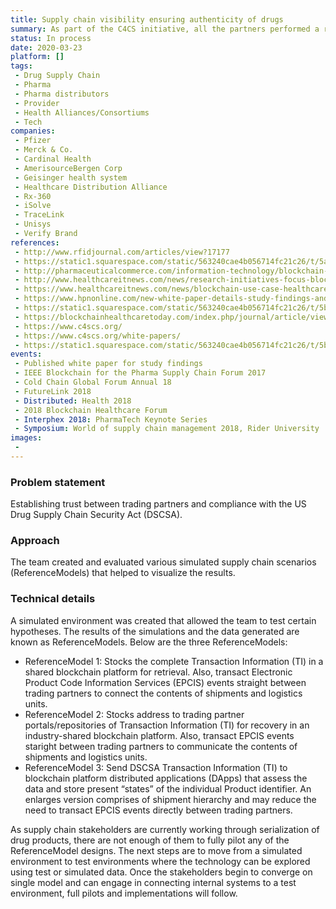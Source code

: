 ```yaml
---
title: Supply chain visibility ensuring authenticity of drugs
summary: As part of the C4CS initiative, all the partners performed a research, aimed to create ReferenceModels (supply chain simulations), to explore the use of blockchain technology within the pharmaceutical supply chain for the purposes of meeting year 2023 obligations of the DSCSA in phase 1 of the initiative. Now, under the Phase 2 of the initiative, proof of concept pilots study will be conducted to build on that body of knowledge to take the ReferenceModels out of simulation and into limited pilots using actual blockchain technology.  
status: In process
date: 2020-03-23
platform: [] 
tags:
 - Drug Supply Chain
 - Pharma
 - Pharma distributors
 - Provider
 - Health Alliances/Consortiums
 - Tech 
companies:
 - Pfizer
 - Merck & Co.
 - Cardinal Health
 - AmerisourceBergen Corp
 - Geisinger health system
 - Healthcare Distribution Alliance
 - Rx-360
 - iSolve
 - TraceLink
 - Unisys
 - Verify Brand
references:
 - http://www.rfidjournal.com/articles/view?17177
 - https://static1.squarespace.com/static/563240cae4b056714fc21c26/t/5a58e60b8165f58e383e607f/1515775500188/C4SCS+to+Launch+2+New+Studies+Jan+2018.pdf
 - http://pharmaceuticalcommerce.com/information-technology/blockchain-technology-make-dscsa-work-2023/
 - http://www.healthcareitnews.com/news/research-initiatives-focus-blockchain-tech-improve-pharmacy-supply-chain/
 - https://www.healthcareitnews.com/news/blockchain-use-case-healthcare-supply-chain-0
 - https://www.hpnonline.com/new-white-paper-details-study-findings-and-team-exploration-of-blockchain-technology-for-dscsa-compliance/
 - https://static1.squarespace.com/static/563240cae4b056714fc21c26/t/5b3a552c2b6a28f30c0c5d31/1530549553630/C4SCS+White+Paper_+DSCSA+and+Blockchain+Study_FINAL4.pdf
 - https://blockchainhealthcaretoday.com/index.php/journal/article/view/20/36#toc
 - https://www.c4scs.org/
 - https://www.c4scs.org/white-papers/
 - https://static1.squarespace.com/static/563240cae4b056714fc21c26/t/5b3426b088251b230ba9e6e5/1530144436146/C4SCS+White+Paper_+DSCSA+and+Blockchain+Study_FINAL3.pdf
events: 
 - Published white paper for study findings
 - IEEE Blockchain for the Pharma Supply Chain Forum 2017
 - Cold Chain Global Forum Annual 18
 - FutureLink 2018
 - Distributed: Health 2018
 - 2018 Blockchain Healthcare Forum
 - Interphex 2018: PharmaTech Keynote Series
 - Symposium: World of supply chain management 2018, Rider University
images: 
 - 
---
```


### Problem statement

Establishing trust between trading partners and compliance with the US Drug Supply Chain Security Act (DSCSA).

### Approach

The team created and evaluated various simulated supply chain scenarios (ReferenceModels) that helped to visualize the results. 

### Technical details

A simulated environment was created that allowed the team to test certain hypotheses. The results of the simulations and the data generated are known as ReferenceModels. Below are the three ReferenceModels:
- ReferenceModel 1: Stocks the complete Transaction Information (TI) in a shared blockchain platform for retrieval. Also, transact Electronic Product Code Information Services (EPCIS) events straight between trading partners to connect the contents of shipments and logistics units.
- ReferenceModel 2: Stocks address to trading partner portals/repositories of Transaction Information (TI) for recovery in an industry-shared blockchain platform. Also, transact EPCIS events staright between trading partners to communicate the contents of shipments and logistics units.
- ReferenceModel 3: Send DSCSA Transaction Information (TI) to blockchain platform distributed applications (DApps) that assess the data and store present “states” of the individual Product identifier. An enlarges version comprises of shipment hierarchy and may reduce the need to transact EPCIS events directly between trading partners. 

As supply chain stakeholders are currently working through serialization of drug products, there are not enough of them to fully pilot any of the ReferenceModel designs. The next steps are to move from a simulated environment to test environments where the technology can be explored using test or simulated data. Once the stakeholders begin to converge on single model and can engage in connecting internal systems to a test environment, full pilots and implementations will follow.
